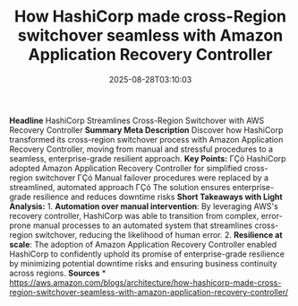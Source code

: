 ﻿---
title: "How HashiCorp made cross-Region switchover seamless with Amazon Application Recovery Controller"
date: "2025-08-28T03:10:03"
category: "Markets"
summary: ""
slug: "how hashicorp made crossregion switchover seamless with amaz"
source_urls:
  - "https://aws.amazon.com/blogs/architecture/how-hashicorp-made-cross-region-switchover-seamless-with-amazon-application-recovery-controller/"
seo:
  title: "How HashiCorp made cross-Region switchover seamless with Amazon Application Recovery Controller | Hash n Hedge"
  description: ""
  keywords: ["news", "markets", "brief"]
---
**Headline** HashiCorp Streamlines Cross-Region Switchover with AWS Recovery Controller  **Summary Meta Description** Discover how HashiCorp transformed its cross-region switchover process with Amazon Application Recovery Controller, moving from manual and stressful procedures to a seamless, enterprise-grade resilient approach.  **Key Points:**  ΓÇó HashiCorp adopted Amazon Application Recovery Controller for simplified cross-region switchover ΓÇó Manual failover procedures were replaced by a streamlined, automated approach ΓÇó The solution ensures enterprise-grade resilience and reduces downtime risks  **Short Takeaways with Light Analysis:**  1. **Automation over manual intervention**: By leveraging AWS's recovery controller, HashiCorp was able to transition from complex, error-prone manual processes to an automated system that streamlines cross-region switchover, reducing the likelihood of human error. 2. **Resilience at scale**: The adoption of Amazon Application Recovery Controller enabled HashiCorp to confidently uphold its promise of enterprise-grade resilience by minimizing potential downtime risks and ensuring business continuity across regions.  **Sources** * https://aws.amazon.com/blogs/architecture/how-hashicorp-made-cross-region-switchover-seamless-with-amazon-application-recovery-controller/ 
